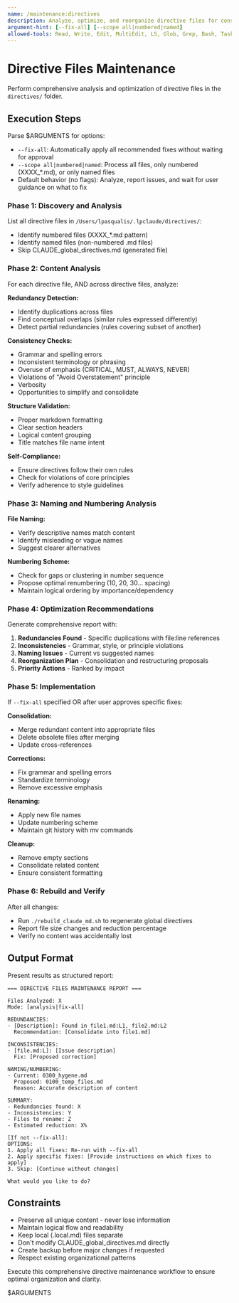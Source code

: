 ```yaml
---
name: /maintenance:directives
description: Analyze, optimize, and reorganize directive files for consistency and clarity
argument-hint: [--fix-all] [--scope all|numbered|named]
allowed-tools: Read, Write, Edit, MultiEdit, LS, Glob, Grep, Bash, Task
---
```


# Directive Files Maintenance

Perform comprehensive analysis and optimization of directive files in the `directives/` folder.

## Execution Steps

Parse $ARGUMENTS for options:
- `--fix-all`: Automatically apply all recommended fixes without waiting for approval
- `--scope all|numbered|named`: Process all files, only numbered (XXXX_*.md), or only named files
- Default behavior (no flags): Analyze, report issues, and wait for user guidance on what to fix

### Phase 1: Discovery and Analysis

List all directive files in `/Users/lpasqualis/.lpclaude/directives/`:
- Identify numbered files (XXXX_*.md pattern)
- Identify named files (non-numbered .md files)
- Skip CLAUDE_global_directives.md (generated file)

### Phase 2: Content Analysis

For each directive file, AND across directive files, analyze:

**Redundancy Detection:**
- Identify duplications across files
- Find conceptual overlaps (similar rules expressed differently)
- Detect partial redundancies (rules covering subset of another)

**Consistency Checks:**
- Grammar and spelling errors
- Inconsistent terminology or phrasing
- Overuse of emphasis (CRITICAL, MUST, ALWAYS, NEVER)
- Violations of "Avoid Overstatement" principle
- Verbosity
- Opportunities to simplify and consolidate

**Structure Validation:**
- Proper markdown formatting
- Clear section headers
- Logical content grouping
- Title matches file name intent

**Self-Compliance:**
- Ensure directives follow their own rules
- Check for violations of core principles
- Verify adherence to style guidelines

### Phase 3: Naming and Numbering Analysis

**File Naming:**
- Verify descriptive names match content
- Identify misleading or vague names
- Suggest clearer alternatives

**Numbering Scheme:**
- Check for gaps or clustering in number sequence
- Propose optimal renumbering (10, 20, 30... spacing)
- Maintain logical ordering by importance/dependency

### Phase 4: Optimization Recommendations

Generate comprehensive report with:
1. **Redundancies Found** - Specific duplications with file:line references
2. **Inconsistencies** - Grammar, style, or principle violations
3. **Naming Issues** - Current vs suggested names
4. **Reorganization Plan** - Consolidation and restructuring proposals
5. **Priority Actions** - Ranked by impact

### Phase 5: Implementation

If `--fix-all` specified OR after user approves specific fixes:

**Consolidation:**
- Merge redundant content into appropriate files
- Delete obsolete files after merging
- Update cross-references

**Corrections:**
- Fix grammar and spelling errors
- Standardize terminology
- Remove excessive emphasis

**Renaming:**
- Apply new file names
- Update numbering scheme
- Maintain git history with mv commands

**Cleanup:**
- Remove empty sections
- Consolidate related content
- Ensure consistent formatting

### Phase 6: Rebuild and Verify

After all changes:
- Run `./rebuild_claude_md.sh` to regenerate global directives
- Report file size changes and reduction percentage
- Verify no content was accidentally lost

## Output Format

Present results as structured report:

```
=== DIRECTIVE FILES MAINTENANCE REPORT ===

Files Analyzed: X
Mode: [analysis|fix-all]

REDUNDANCIES:
- [Description]: Found in file1.md:L1, file2.md:L2
  Recommendation: [Consolidate into file1.md]

INCONSISTENCIES:
- [file.md:L]: [Issue description]
  Fix: [Proposed correction]

NAMING/NUMBERING:
- Current: 0300_hygene.md
  Proposed: 0100_temp_files.md
  Reason: Accurate description of content

SUMMARY:
- Redundancies found: X
- Inconsistencies: Y
- Files to rename: Z
- Estimated reduction: X%

[If not --fix-all]:
OPTIONS:
1. Apply all fixes: Re-run with --fix-all
2. Apply specific fixes: [Provide instructions on which fixes to apply]
3. Skip: [Continue without changes]

What would you like to do?
```

## Constraints

- Preserve all unique content - never lose information
- Maintain logical flow and readability
- Keep local (.local.md) files separate
- Don't modify CLAUDE_global_directives.md directly
- Create backup before major changes if requested
- Respect existing organizational patterns

Execute this comprehensive directive maintenance workflow to ensure optimal organization and clarity.

$ARGUMENTS